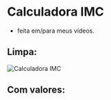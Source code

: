 # Calculadora IMC
- feita em/para meus vídeos.

## Limpa:

![Calculadora IMC](https://user-images.githubusercontent.com/83795938/141472933-6138c122-ec87-402f-815a-a3ae19ed15be.png)

## Com valores:
